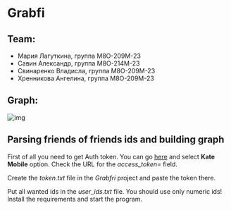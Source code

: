 # Grabfi

## Team:
- Мария Лагуткина, группа М8О-209М-23
- Савин Александр, группа М8О-214М-23
- Свинаренко Владисла, группа М8О-209М-23
- Хренникова Ангелина, группа М8О-209М-23

## Graph:

![img](https://github.com/lina-tucha/Data_Processing_And_Analysis/blob/main/Grabfri/team.svg)

## Parsing friends of friends ids and building graph

First of all you need to get Auth token. You can go [here](https://vkhost.github.io/) and select **Kate Mobile** option. Check the URL for the *access_token=* field.

Create the *token.txt* file in the *Grabfri* project and paste the token there.

Put all wanted ids in the *user_ids.txt* file. You should use only numeric ids!
Install the requirements and start the program.
